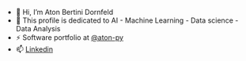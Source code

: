 - 👋 Hi, I’m Aton Bertini Dornfeld
- 🐍 This profile is dedicated to AI - Machine Learning - Data science - Data Analysis
- ⚡ Software portfolio at [@aton-py](https://github.com/aton-py/)
- 📫 [Linkedin](https://www.linkedin.com/in/aton-bertini-dornfeld-143986104/)
